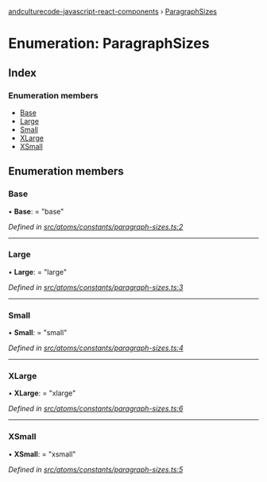 [andculturecode-javascript-react-components](../README.md) › [ParagraphSizes](paragraphsizes.md)

# Enumeration: ParagraphSizes

## Index

### Enumeration members

* [Base](paragraphsizes.md#base)
* [Large](paragraphsizes.md#large)
* [Small](paragraphsizes.md#small)
* [XLarge](paragraphsizes.md#xlarge)
* [XSmall](paragraphsizes.md#xsmall)

## Enumeration members

###  Base

• **Base**: = "base"

*Defined in [src/atoms/constants/paragraph-sizes.ts:2](https://github.com/AndcultureCode/AndcultureCode.JavaScript.React.Components/blob/29c8649/src/atoms/constants/paragraph-sizes.ts#L2)*

___

###  Large

• **Large**: = "large"

*Defined in [src/atoms/constants/paragraph-sizes.ts:3](https://github.com/AndcultureCode/AndcultureCode.JavaScript.React.Components/blob/29c8649/src/atoms/constants/paragraph-sizes.ts#L3)*

___

###  Small

• **Small**: = "small"

*Defined in [src/atoms/constants/paragraph-sizes.ts:4](https://github.com/AndcultureCode/AndcultureCode.JavaScript.React.Components/blob/29c8649/src/atoms/constants/paragraph-sizes.ts#L4)*

___

###  XLarge

• **XLarge**: = "xlarge"

*Defined in [src/atoms/constants/paragraph-sizes.ts:6](https://github.com/AndcultureCode/AndcultureCode.JavaScript.React.Components/blob/29c8649/src/atoms/constants/paragraph-sizes.ts#L6)*

___

###  XSmall

• **XSmall**: = "xsmall"

*Defined in [src/atoms/constants/paragraph-sizes.ts:5](https://github.com/AndcultureCode/AndcultureCode.JavaScript.React.Components/blob/29c8649/src/atoms/constants/paragraph-sizes.ts#L5)*

